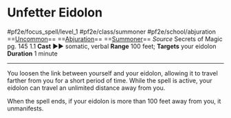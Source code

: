 # Unfetter Eidolon
#pf2e/focus_spell/level_1 #pf2e/class/summoner #pf2e/school/abjuration 
==[Uncommon](Uncommon.md)== ==[Abjuration](Abjuration.md)== ==[Summoner](Summoner.md)==
*Source* Secrets of Magic pg. 145 1.1
**Cast** ►► somatic, verbal
**Range** 100 feet; **Targets** your eidolon
**Duration** 1 minute

---
You loosen the link between yourself and your eidolon, allowing it to travel farther from you for a short period of time. While the spell is active, your eidolon can travel an unlimited distance away from you. 

When the spell ends, if your eidolon is more than 100 feet away from you, it unmanifests.